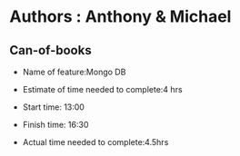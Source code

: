 # Authors : Anthony & Michael

## Can-of-books

- Name of feature:Mongo DB

- Estimate of time needed to complete:4 hrs

- Start time: 13:00

- Finish time: 16:30

- Actual time needed to complete:4.5hrs
